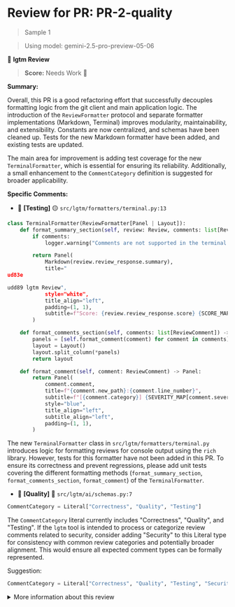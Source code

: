 # Review for PR: PR-2-quality

> Sample 1

> Using model: gemini-2.5-pro-preview-05-06


🦉 **lgtm Review**

> **Score:** Needs Work 🔧

**Summary:**

Overall, this PR is a good refactoring effort that successfully decouples formatting logic from the git client and main application logic. The introduction of the `ReviewFormatter` protocol and separate formatter implementations (Markdown, Terminal) improves modularity, maintainability, and extensibility. Constants are now centralized, and schemas have been cleaned up. Tests for the new Markdown formatter have been added, and existing tests are updated.

The main area for improvement is adding test coverage for the new `TerminalFormatter`, which is essential for ensuring its reliability. Additionally, a small enhancement to the `CommentCategory` definition is suggested for broader applicability.

**Specific Comments:**

- 🦉 **[Testing]** 🟡 `src/lgtm/formatters/terminal.py:13`




```python
class TerminalFormatter(ReviewFormatter[Panel | Layout]):
    def format_summary_section(self, review: Review, comments: list[ReviewComment] | None = None) -> Panel:
        if comments:
            logger.warning("Comments are not supported in the terminal formatter summary section")

        return Panel(
            Markdown(review.review_response.summary),
            title="
ud83e

udd89 lgtm Review",
            style="white",
            title_align="left",
            padding=(1, 1),
            subtitle=f"Score: {review.review_response.score} {SCORE_MAP[review.review_response.score]}",
        )

    def format_comments_section(self, comments: list[ReviewComment]) -> Layout:
        panels = [self.format_comment(comment) for comment in comments]
        layout = Layout()
        layout.split_column(*panels)
        return layout

    def format_comment(self, comment: ReviewComment) -> Panel:
        return Panel(
            comment.comment,
            title=f"{comment.new_path}:{comment.line_number}",
            subtitle=f"[{comment.category}] {SEVERITY_MAP[comment.severity]}",
            style="blue",
            title_align="left",
            subtitle_align="left",
            padding=(1, 1),
        )
```


The new `TerminalFormatter` class in `src/lgtm/formatters/terminal.py` introduces logic for formatting reviews for console output using the `rich` library. However, tests for this formatter have not been added in this PR. To ensure its correctness and prevent regressions, please add unit tests covering the different formatting methods (`format_summary_section`, `format_comments_section`, `format_comment`) of the `TerminalFormatter`.

- 🦉 **[Quality]** 🔵 `src/lgtm/ai/schemas.py:7`




```python
CommentCategory = Literal["Correctness", "Quality", "Testing"]
```


The `CommentCategory` literal currently includes "Correctness", "Quality", and "Testing". If the `lgtm` tool is intended to process or categorize review comments related to security, consider adding "Security" to this Literal type for consistency with common review categories and potentially broader alignment. This would ensure all expected comment types can be formally represented.

Suggestion:
```python
CommentCategory = Literal["Correctness", "Quality", "Testing", "Security"]
```

<details><summary>More information about this review</summary>

- **Review id**: `ed554bd1003f4cc0afa8cb102b3f1f5e`
- **Model**: `gemini-2.5-pro-preview-05-06`
- **Reviewed at**: `2025-05-15T15:52:44.169800+00:00`

> See the [📚 lgtm documentation](https://makerstreet-development.gitlab.io/elements/tools/lgtm) for more information about lgtm.

</details>
